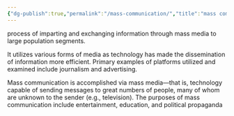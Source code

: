 ```yaml
---
{"dg-publish":true,"permalink":"/mass-communication/","title":"mass communication","tags":["journalism","social","communication"],"created":"2023-05-12","updated":""}
---
```



process of imparting and exchanging information through mass media to large population segments. 

It utilizes various forms of media as technology has made the dissemination of information more efficient. Primary examples of platforms utilized and examined include journalism and advertising.

Mass communication is accomplished via mass media—that is, technology capable of sending messages to great numbers of people, many of whom are unknown to the sender (e.g., television). The purposes of mass communication include entertainment, education, and political propaganda